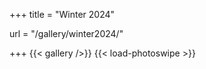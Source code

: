 +++
title = "Winter 2024"

url = "/gallery/winter2024/"

+++
{{< gallery />}}
{{< load-photoswipe >}}

